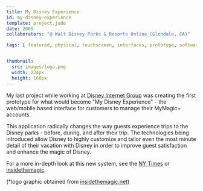 ```yaml
---
title: My Disney Experience
id: my-disney-experience
template: project.jade
date: 2009
collaborators: "@ Walt Disney Parks & Resorts Online (Glendale, CA)"

tags: [ featured, physical, touchscreen, interfaces, prototype, software, multi-device, connected-experiences ]


thumbnail:
  src: images/logo.png
  width: 224px
  height: 160px
---
```


My last project while working at [Disney Internet Group](http://dimgpressroom.com/) was creating the first prototype for what would become "My Disney Experience" - the web/mobile based interface for customers to manage their MyMagic+ accounts.  

This application radically changes the way guests experience trips to the Disney parks - before, during, and after their trip. The technologies being introduced allow Disney to highly customize and tailor even the most minute detail of their vacation with Disney in order to improve guest satisfaction and enhance the magic of Disney.
  
For a more in-depth look at this new system, see the [NY Times](http://www.nytimes.com/2013/01/07/business/media/at-disney-parks-a-bracelet-meant-to-build-loyalty-and-sales.html?pagewanted=all&_r=0) or [insidethemagic](http://www.insidethemagic.net/2012/08/walt-disney-world-launches-my-disney-experience-app-offering-wait-times-dining-reservations-future-nextgen-fastpass/).

(*logo graphic obtained from [insidethemagic.net](http://www.insidethemagic.net/2012/08/walt-disney-world-launches-my-disney-experience-app-offering-wait-times-dining-reservations-future-nextgen-fastpass/))
